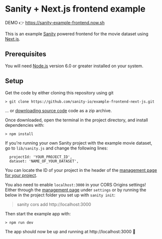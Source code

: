 Sanity + Next.js frontend example
===

DEMO 👉 https://sanity-example-frontend.now.sh

This is an example [Sanity](https://www.sanity.io/) powered frontend for the movie dataset using [Next.js](https://github.com/zeit/next.js/).

## Prerequisites
You will need [Node.js](https://nodejs.org) version 6.0 or greater installed on your system.

## Setup

Get the code by either cloning this repository using git

    > git clone https://github.com/sanity-io/example-frontend-next-js.git

... or [downloading source code](https://github.com/sanity-io/example-frontend-next-js/archive/master.zip) code as a zip archive.

Once downloaded, open the terminal in the project directory, and install dependencies with:

    > npm install

If you're running your own Sanity project with the example movie dataset, go to `lib/sanity.js` and change the following lines:

```
  projectId: 'YOUR_PROJECT_ID',
  dataset: 'NAME_OF_YOUR_DATASET',
```

You can locate the ID of your project in the header of the [management page for your project](https://manage.sanity.io/).

You also need to enable `localhost:3000` in your CORS Origins settings! Either through the [management page](https://manage.sanity.io/) under `settings` or by running the below in the project folder you set up with `sanity init`:

  > sanity cors add http://localhost:3000



Then start the example app with:

    > npm run dev

The app should now be up and running at http://localhost:3000 🚀
